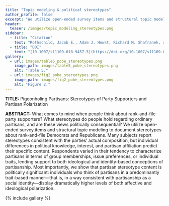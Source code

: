 ```yaml
---
title: "Topic modeling & political stereotypes"
author_profile: false
excerpt: "We utilize open-ended survey items and structural topic modeling to document political stereotypes."
header:
  teaser: /images/topic_modeling_stereotypes.png
sidebar:
  - title: "Citation"
    text: "Rothschild, Jacob E., Adam J. Howat, Richard M. Shafranek, and Ethan C. Busby. 'Pigeonholing partisans: Stereotypes of party supporters and partisan polarization.' _Political Behavior_ 41 (2019): 423-443."
  - title: "DOI"
    text: "[10.1007/s11109-018-9457-5](https://doi.org/10.1007/s11109-018-9457-5)"
gallery:
  - url: images/table5_pobe_stereotypes.png
    image_path: images/table5_pobe_stereotypes.png
    alt: "Table 5."
  - url: images/fig2_pobe_stereotypes.png
    image_path: images/fig2_pobe_stereotypes.png
    alt: "Figure 2."
---
```

**TITLE:** Pigeonholing Partisans: Stereotypes of Party Supporters and Partisan Polarization

**ABSTRACT:** What comes to mind when people think about rank-and-file party supporters? What stereotypes do people hold regarding ordinary partisans, and are these views politically consequential? We utilize open-ended survey items and structural topic modeling to document stereotypes about rank-and-file Democrats and Republicans. Many subjects report stereotypes consistent with the parties’ actual composition, but individual differences in political knowledge, interest, and partisan affiliation predict their specific content. Respondents varied in their tendency to characterize partisans in terms of group memberships, issue preferences, or individual traits, lending support to both ideological and identity-based conceptions of partisanship. Most importantly, we show that partisan stereotype content is politically significant: individuals who think of partisans in a predominantly trait-based manner—that is, in a way consistent with partisanship as a social identity—display dramatically higher levels of both affective and ideological polarization.



{% include gallery %}
